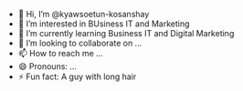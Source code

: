 - 👋 Hi, I’m @kyawsoetun-kosanshay
- 👀 I’m interested in BUsiness IT and Marketing
- 🌱 I’m currently learning Business IT and Digital Marketing
- 💞️ I’m looking to collaborate on ...
- 📫 How to reach me ...
- 😄 Pronouns: ...
- ⚡ Fun fact: A guy with long hair

<!---
kyawsoetun-kosanshay/kyawsoetun-kosanshay is a ✨ special ✨ repository because its `README.md` (this file) appears on your GitHub profile.
You can click the Preview link to take a look at your changes.
--->
